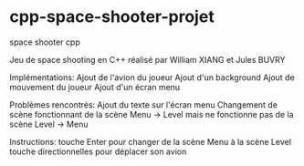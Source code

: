 # cpp-space-shooter-projet
space shooter cpp

Jeu de space shooting en C++ réalisé par William XIANG et Jules BUVRY

Implémentations:
Ajout de l'avion du joueur
Ajout d'un background
Ajout de mouvement du joueur
Ajout d'un écran menu


Problèmes rencontrés:
Ajout du texte sur l'écran menu
Changement de scène fonctionnant de la scène Menu -> Level mais ne fonctionne pas de la scène Level -> Menu

Instructions:
touche Enter pour changer de la scène Menu à la scène Level
touche directionnelles pour déplacer son avion
